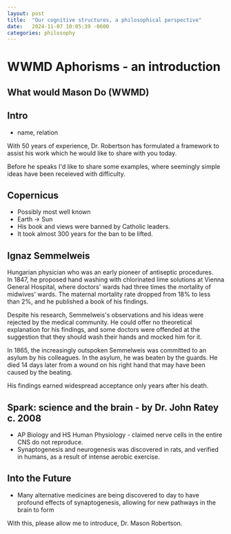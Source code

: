 ```yaml
---
layout: post
title:  "Our cognitive structures, a philosophical perspective"
date:   2024-11-07 10:05:39 -0600
categories: philosophy 
---
```


# WWMD Aphorisms - an introduction
## What would Mason Do (WWMD)

## Intro
- name, relation

With 50 years of experience, Dr. Robertson has formulated a framework to assist his work which he would like to share with you today. 

Before he speaks I'd like to share some examples, where seemingly simple ideas have been receieved with difficulty. 

## Copernicus
- Possibly most well known
- Earth -> Sun
- His book and views were banned by Catholic leaders. 
- It took almost 300 years for the ban to be lifted.

## Ignaz Semmelweis

Hungarian physician who was an early pioneer of antiseptic procedures.  
In 1847, he proposed hand washing with chlorinated lime solutions at Vienna General Hospital, where doctors' wards had three times the mortality of midwives' wards.
The maternal mortality rate dropped from 18% to less than 2%, and he published a book of his findings.

Despite his research, Semmelweis's observations and his ideas were rejected by the medical community. He could offer no theoretical explanation for his findings, and some doctors were offended at the suggestion that they should wash their hands and mocked him for it. 

In 1865, the increasingly outspoken Semmelweis was committed to an asylum by his colleagues. In the asylum, he was beaten by the guards. He died 14 days later from a wound on his right hand that may have been caused by the beating.

His findings earned widespread acceptance only years after his death.

## Spark: science and the brain - by Dr. John Ratey c. 2008
- AP Biology and HS Human Physiology - claimed nerve cells in the entire CNS do not reproduce.  
- Synaptogenesis and neurogenesis was discovered in rats, and verified in humans, as a result of intense aerobic exercise. 

## Into the  Future
- Many alternative medicines are being discovered to day to have profound effects of synaptogenesis, allowing for new pathways in the brain to form

With this, please allow me to introduce, Dr. Mason Robertson.

